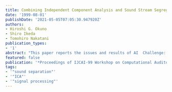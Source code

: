 ```yaml
---
title: Combining Independent Component Analysis and Sound Stream Segregation
date: '1999-08-01'
publishDate: '2021-05-05T07:05:30.947920Z'
authors:
- Hiroshi G. Okuno
- Shiro Ikeda
- Tomohiro Nakatani
publication_types:
- '1'
abstract: "This paper reports the issues and results of AI  Challenge: ``Understanding Three Simultaneous Speeches''. First, the issues of the Challenge are revisited. We emphasis the importance of information fusion of various attributes of speeches (sounds) in separating speeches from a mixture of sounds. This emphasis is supported by comparing two methods of speech separation; computational auditory scene analysis approach that employs the  attributes of sound sources and sound transmitting channel, and blind source separation approach that  dispenses with these attributes. Although these two approaches are usually considered as opposite with  regards to whether sound attributes is used or not,  we conclude that they differ in the ways of using  sound attributes. Next, a new algorithm for  information fusion is proposed. Sound attributes extracted by tracking harmonic structures and sound source directions as well as by independent component analysis are fused according to sound ontology.  Finally, the error reduction rate of the  1-best/10-best word recognition of each speaker  performed on 200 mixtures of two women's and one man's utterances of an isolated word is reported."
featured: false
publication: '*Proceedings of IJCAI-99 Workshop on Computational Auditory Scene Analysis*'
tags:
- '"sound separation"'
- '"ICA"'
- '"signal processing"'
---
```

